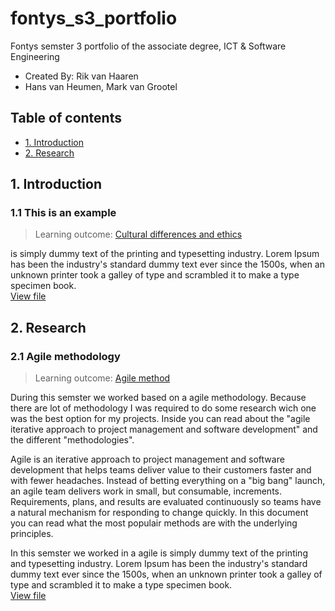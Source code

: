 # fontys_s3_portfolio
Fontys semster 3 portfolio of the associate degree, ICT &amp; Software Engineering
- Created By: Rik van Haaren
- Hans van Heumen, Mark van Grootel


## Table of contents
- [1. Introduction](#1-Introduction)
- [2. Research](#1-Research)

##  1. Introduction


### 1.1 This is an example 
> Learning outcome: [Cultural differences and ethics](/learningOutcomes.md#5-Cultural-differences-and-ethics)

is simply dummy text of the printing and typesetting industry. Lorem Ipsum has been the industry's standard dummy text ever since the 1500s, when an unknown printer took a galley of type and scrambled it to make a type specimen book.   
[View file]()

## 2. Research

### 2.1 Agile methodology
> Learning outcome: [Agile method](/learningOutcomes.md#3-Agile-method)

During this semster we worked based on a agile methodology. Because there are lot of methodology I was required to do some research wich one was the best option for my projects. Inside you can read about the "agile iterative approach to project management and software development" and the different "methodologies". 

Agile is an iterative approach to project management and software development that helps teams deliver value to their customers faster and with fewer headaches. Instead of betting everything on a "big bang" launch, an agile team delivers work in small, but consumable, increments. Requirements, plans, and results are evaluated continuously so teams have a natural mechanism for responding to change quickly. In this document you can read what the most populair methods are with the underlying principles.

In this semster we worked in a agile 
is simply dummy text of the printing and typesetting industry. Lorem Ipsum has been the industry's standard dummy text ever since the 1500s, when an unknown printer took a galley of type and scrambled it to make a type specimen book.   
[View file](./research/agile.md)

